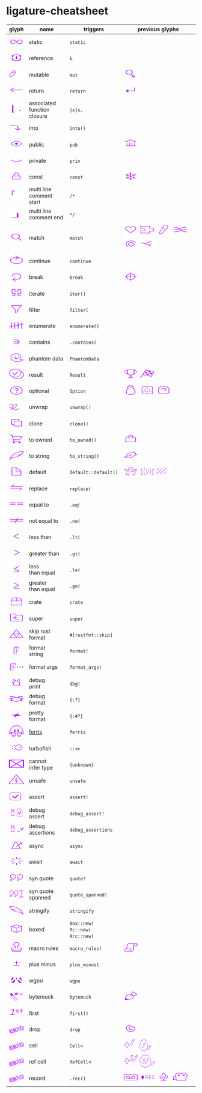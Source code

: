 # ligature-cheatsheet

| glyph | name | triggers | previous glyphs |
|---|---|---|---|
| <img src="svg/infinity_fix.svg" height=35 width=40 /> | static | `static` |  |
| <img src="svg/link.svg" height=35 width=40 /> | reference | `&` |  |
| <img src="svg/pencil_eraser_small.svg" height=35 width=40 /> | mutable | `mut` | <img src="svg/mutable_key.svg" height=35 width=40 /> |
| <img src="svg/return_straight.svg" height=35 width=40 /> | return | `return` | <img src="svg/return_simple.svg" height=35 width=40 /> |
| <img src="svg/bar_dot.svg" height=35 width=40 /> | associated <br>function closure | `\|x\|x.` | |
| <img src="svg/arrow_into_long.svg" height=35 width=40 /> | into | `into()` |  |
| <img src="svg/eye_open_new.svg" height=35 width=40 /> | public | `pub` | <img src="svg/library_small_thin.svg" height=35 width=40 /> |
| <img src="svg/eye_closed_thin3.svg" height=35 width=40 /> | private | `priv` |  |
| <img src="svg/const_lock.svg" height=35 width=40 /> | const | `const` | <img src="svg/snowflake.svg" height=35 width=40 /> |
| <img src="svg/inl_comment_left3.svg" height=35 width=40 /> | multi line <br>comment start | `/*` |  |
| <img src="svg/inl_comment_right3.svg" height=35 width=40 /> | multi line <br>comment end | `*/` |  |
| <img src="svg/magnifyer.svg" height=35 width=40 /> | match | `match` | <img src="svg/heart.svg" height=35 width=40 /> <img src="svg/jiggie.svg" height=35 width=40 /> <img src="svg/pipette_alt.svg" height=35 width=40 /> <img src="svg/rewire.svg" height=35 width=40 /> <img src="svg/fingerprint_full.svg" height=35 width=40 /> <img src="svg/match_branch3.svg" height=35 width=40 /> |
| <img src="svg/continue_oval.svg" height=35 width=40 /> | continue | `continue` |  |
| <img src="svg/exit_loop_arrow.svg" height=35 width=40 /> | break | `break` | <img src="svg/coda_circle.svg" height=35 width=40 /> |
| <img src="svg/hilbert.svg" height=35 width=40 /> | iterate | `iter()` |  |
| <img src="svg/filter.svg" height=35 width=40 /> | filter | `filter(` |  |
| <img src="svg/count_five.svg" height=35 width=40 /> | enumerate | `enumerate()` |  |
| <img src="svg/element_of_left.svg" height=35 width=40 /> | contains | `.contains(` |  |
| <img src="svg/phantom2.svg" height=35 width=40 /> | phantom data | `PhantomData` |  |
| <img src="svg/circle_result.svg" height=35 width=40 /> | result | `Result` | <img src="svg/result_cup.svg" height=35 width=40 /> <img src="svg/finish_flag.svg" height=35 width=40 /> |
| <img src="svg/circle_option.svg" height=35 width=40 /> | optional | `Option` | <img src="svg/empty_bottle2.svg" height=35 width=40 /> <img src="svg/brick_block.svg" height=35 width=40 /> <img src="svg/question_block.svg" height=35 width=40 /> |
| <img src="svg/unwrap_short2.svg" height=35 width=40 /> | unwrap | `unwrap()` |  |
| <img src="svg/copy_sheets.svg" height=35 width=40 /> | clone | `clone()` |  |
| <img src="svg/shopping_cart3.svg" height=35 width=40 /> | to owned | `to_owned()` | <img src="svg/shopping_bag_simple.svg" height=35 width=40 /> |
| <img src="svg/feather.svg" height=35 width=40 /> | to string | `to_string()` | <img src="svg/pen.svg" height=35 width=40 /> |
| <img src="svg/paper_sheet.svg" height=35 width=40 /> | default | `Default::default()` | <img src="svg/shrug_emoji.svg" height=35 width=40 /> <img src="svg/shrug.svg" height=35 width=40 /> <img src="svg/shaded_small.svg" height=35 width=40 /> |
| <img src="svg/arrow_replace_wide.svg" height=35 width=40 /> | replace | `replace(` |  |
| <img src="svg/equal2x.svg" height=35 width=40 /> | equal to | `.eq(` |  |
| <img src="svg/notequal2x.svg" height=35 width=40 /> | not equal to | `.ne(` |  |
| <img src="svg/less2x.svg" height=35 width=40 /> | less than | `.lt(` |  |
| <img src="svg/greater2x.svg" height=35 width=40 /> | greater than | `.gt(` |  |
| <img src="svg/lequal2x.svg" height=35 width=40 /> | less <br>than equal | `.le(` |  |
| <img src="svg/gequal2x.svg" height=35 width=40 /> | greater <br>than equal | `.ge(` |  |
| <img src="svg/crates_io_crate_thin.svg" height=35 width=40 /> | crate | `crate` |  |
| <img src="svg/folder_up.svg" height=35 width=40 /> | super | `super` |  |
| <img src="svg/triforce.svg" height=35 width=40 /> | skip rust <br>format | `#[rustfmt::skip]` |  |
| <img src="svg/format_wide.svg" height=35 width=40 /> | format <br>string | `format!` |  |
| <img src="svg/format_args.svg" height=35 width=40 /> | format args | `format_args!` |  |
| <img src="svg/cute_bug.svg" height=35 width=40 /> | debug <br>print| `dbg!` |  |
| <img src="svg/cute_bug_single_wide.svg" height=35 width=40 /> | debug <br>format| `{:?}` |  |
| <img src="svg/sparkle_single_wide.svg" height=35 width=40 /> | pretty <br>format| `{:#?}` |  |
| <img src="svg/ferris.svg" height=35 width=40 /> | [ferris](https://rustacean.net) | `ferris` | |
| <img src="svg/turbofish.svg" height=35 width=40 /> | turbofish | `::<>` |  |
| <img src="svg/big_x.svg" height=35 width=40 /> | cannot <br>infer type | `{unknown}` |  |
| <img src="svg/unsafe_lightning_triangle.svg" height=35 width=40 /> | unsafe | `unsafe` |  |
| <img src="svg/expect_v3.svg" height=35 width=40 /> | assert | `assert!` |  |
| <img src="svg/debug_assert.svg" height=35 width=40 /> | debug <br>assert | `debug_assert!` |  |
| <img src="svg/debug_assertions_cute_bug.svg" height=35 width=40 /> | debug <br>assertions | `debug_assertions` |  |
| <img src="svg/metronome.svg" height=35 width=40 /> | async | `async` |  |
| <img src="svg/await.svg" height=35 width=40 /> | await | `await` |  |
| <img src="svg/quote.svg" height=35 width=40 /> | syn quote | `quote!` |  |
| <img src="svg/quote_cursor.svg" height=35 width=40 /> | syn quote <br>spanned| `quote_spanned!` |  |
| <img src="svg/feather_flip.svg" height=35 width=40 /> | stringify | `stringify` |  |
| <img src="svg/cube2.svg" height=35 width=40 /> | boxed | `Box::new(` <br>`Rc::new(` <br>`Arc::new(` |  |
| <img src="svg/stamp.svg" height=35 width=40 /> | macro rules | `macro_rules!` | <img src="svg/script.svg" height=35 width=40 /> |
| <img src="svg/plus_minus.svg" height=35 width=40 /> | plus minus | `plus_minus(` | |
| <img src="svg/wgpu.svg" height=35 width=40 /> |  wgpu | `wgpu` | |
| <img src="svg/magic_wand.svg" height=35 width=40 /> |  bytemuck | `bytemuck` | <img src="svg/pastry_bag.svg" height=35 width=40 />  |
| <img src="svg/first.svg" height=35 width=40 /> |  first | `first()` | |
| <img src="svg/no_glpyh.svg" height=35 width=40 /> | drop | `drop` | <img src="svg/spiral.svg" height=35 width=40 /> |
| <img src="svg/no_glpyh.svg" height=35 width=40 /> | cell | `Cell<` | <img src="svg/powerup_mut2.svg" height=35 width=40 /> <img src="svg/cloud_mut.svg" height=35 width=40 /> |
| <img src="svg/no_glpyh.svg" height=35 width=40 /> | ref cell | `RefCell<` | <img src="svg/powerup_refmut2.svg" height=35 width=40 /> <img src="svg/cloud_refmut.svg" height=35 width=40 /> |
| <img src="svg/no_glpyh.svg" height=35 width=40 /> | record | `.rec()` | <img src="svg/casette.svg" height=35 width=40 /> <img src="svg/rec.svg" height=35 width=40 /> <img src="svg/mic.svg" height=35 width=40 /> <img src="svg/camera.svg" height=35 width=40 /> |

